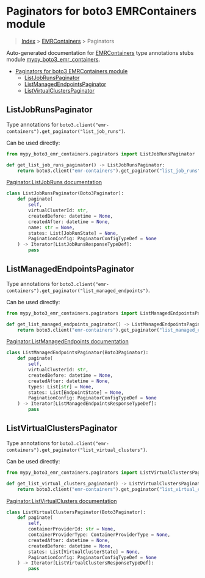 # Paginators for boto3 EMRContainers module

> [Index](../index.md) > [EMRContainers](./index.md) > Paginators

Auto-generated documentation for [EMRContainers](https://boto3.amazonaws.com/v1/documentation/api/latest/reference/services/emr-containers.html#EMRContainers)
type annotations stubs module [mypy_boto3_emr_containers](https://pypi.org/project/mypy-boto3-emr-containers/).

- [Paginators for boto3 EMRContainers module](#paginators-for-boto3-emrcontainers-module)
  - [ListJobRunsPaginator](#listjobrunspaginator)
  - [ListManagedEndpointsPaginator](#listmanagedendpointspaginator)
  - [ListVirtualClustersPaginator](#listvirtualclusterspaginator)

## ListJobRunsPaginator

Type annotations for `boto3.client("emr-containers").get_paginator("list_job_runs")`.

Can be used directly:

```python
from mypy_boto3_emr_containers.paginators import ListJobRunsPaginator

def get_list_job_runs_paginator() -> ListJobRunsPaginator:
    return boto3.client("emr-containers").get_paginator("list_job_runs")
```

[Paginator.ListJobRuns documentation](https://boto3.amazonaws.com/v1/documentation/api/latest/reference/services/emr-containers.html#EMRContainers.Paginator.ListJobRuns)

```python
class ListJobRunsPaginator(Boto3Paginator):
    def paginate(
        self,
        virtualClusterId: str,
        createdBefore: datetime = None,
        createdAfter: datetime = None,
        name: str = None,
        states: List[JobRunState] = None,
        PaginationConfig: PaginatorConfigTypeDef = None
    ) -> Iterator[ListJobRunsResponseTypeDef]:
        pass
```
## ListManagedEndpointsPaginator

Type annotations for `boto3.client("emr-containers").get_paginator("list_managed_endpoints")`.

Can be used directly:

```python
from mypy_boto3_emr_containers.paginators import ListManagedEndpointsPaginator

def get_list_managed_endpoints_paginator() -> ListManagedEndpointsPaginator:
    return boto3.client("emr-containers").get_paginator("list_managed_endpoints")
```

[Paginator.ListManagedEndpoints documentation](https://boto3.amazonaws.com/v1/documentation/api/latest/reference/services/emr-containers.html#EMRContainers.Paginator.ListManagedEndpoints)

```python
class ListManagedEndpointsPaginator(Boto3Paginator):
    def paginate(
        self,
        virtualClusterId: str,
        createdBefore: datetime = None,
        createdAfter: datetime = None,
        types: List[str] = None,
        states: List[EndpointState] = None,
        PaginationConfig: PaginatorConfigTypeDef = None
    ) -> Iterator[ListManagedEndpointsResponseTypeDef]:
        pass
```
## ListVirtualClustersPaginator

Type annotations for `boto3.client("emr-containers").get_paginator("list_virtual_clusters")`.

Can be used directly:

```python
from mypy_boto3_emr_containers.paginators import ListVirtualClustersPaginator

def get_list_virtual_clusters_paginator() -> ListVirtualClustersPaginator:
    return boto3.client("emr-containers").get_paginator("list_virtual_clusters")
```

[Paginator.ListVirtualClusters documentation](https://boto3.amazonaws.com/v1/documentation/api/latest/reference/services/emr-containers.html#EMRContainers.Paginator.ListVirtualClusters)

```python
class ListVirtualClustersPaginator(Boto3Paginator):
    def paginate(
        self,
        containerProviderId: str = None,
        containerProviderType: ContainerProviderType = None,
        createdAfter: datetime = None,
        createdBefore: datetime = None,
        states: List[VirtualClusterState] = None,
        PaginationConfig: PaginatorConfigTypeDef = None
    ) -> Iterator[ListVirtualClustersResponseTypeDef]:
        pass
```